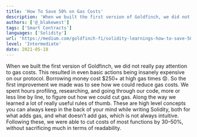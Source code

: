 ```yaml
---
title: 'How To Save 50% on Gas Costs'
description: 'When we built the first version of Goldfinch, we did not really pay attention to gas costs. This resulted in even basic actions being insanely expensive on our protocol.'
authors: ['@_blakewest']
tags: ['Smart Contracts']
languages: ['Solidity']
url: 'https://medium.com/goldfinch-fi/solidity-learnings-how-to-save-50-on-gas-costs-5e598c364ab2'
level: 'Intermediate'
date: 2021-05-18
---
```


When we built the first version of Goldfinch, we did not really pay attention to gas costs. This resulted in even basic actions being insanely expensive on our protocol. Borrowing money cost $250+ at high gas times 😟. So the first improvement we made was to see how we could reduce gas costs. We spent hours profiling, researching, and going through our code, more or less line by line, to figure out how we could cut gas. Along the way we learned a lot of really useful rules of thumb. These are high level concepts you can always keep in the back of your mind while writing Solidity, both for what adds gas, and what doesn’t add gas, which is not always intuitive. Following these, we were able to cut costs of most functions by 30–50%, without sacrificing much in terms of readability.